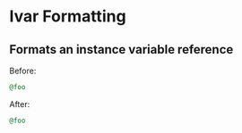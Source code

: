 # Ivar Formatting

## Formats an instance variable reference

Before:

```ruby
@foo
```

After:

```ruby
@foo
```
